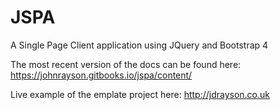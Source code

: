 # JSPA
A Single Page Client application using JQuery and Bootstrap 4

The most recent version of the docs can be found here: https://johnrayson.gitbooks.io/jspa/content/

Live example of the emplate project here: http://jdrayson.co.uk
